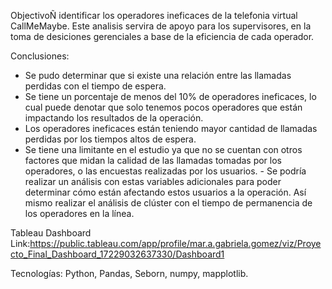 ObjectivoÑ identificar los operadores ineficaces de la telefonia virtual CallMeMaybe. Este analisis servira de apoyo para los supervisores, en la toma de desiciones gerenciales a base de la eficiencia de cada operador.

Conclusiones:
- Se pudo determinar que si existe una relación entre las llamadas perdidas con el tiempo de espera. 
- Se tiene un porcentaje de menos del 10% de operadores ineficaces, lo cual puede denotar que solo tenemos pocos operadores que están impactando los resultados de la operación. 
- Los operadores ineficaces están teniendo mayor cantidad de llamadas perdidas por los tiempos altos de espera. 
- Se tiene una limitante en el estudio ya que no se cuentan con otros factores que midan la calidad de las llamadas tomadas por los operadores, o las encuestas realizadas por los usuarios. - Se podría realizar un análisis con estas variables adicionales para poder determinar cómo están afectando estos usuarios a la operación. Así mismo realizar el análisis de clúster con el tiempo de permanencia de los operadores en la línea.

Tableau Dashboard Link:https://public.tableau.com/app/profile/mar.a.gabriela.gomez/viz/Proyecto_Final_Dashboard_17229032637330/Dashboard1

Tecnologías: Python, Pandas, Seborn, numpy, mapplotlib. 
